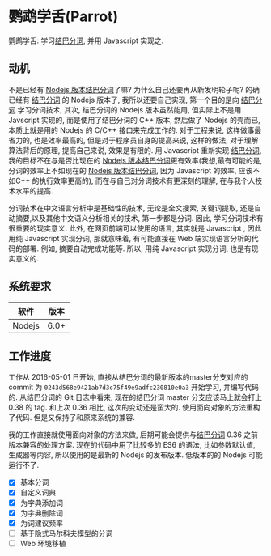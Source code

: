# 鹦鹉学舌(Parrot)

鹦鹉学舌: 学习[结巴分词][1], 并用 Javascript 实现之.

## 动机

不是已经有 [Nodejs 版本结巴分词][2]了嘛? 为什么自己还要再从新发明轮子呢? 的确已经有 [结巴分词][1] 的 Nodejs 版本了, 我所以还要自己实现, 第一个目的是向 [结巴分词][1] 学习分词技术, 其次, 结巴分词的 Nodejs 版本虽然能用, 但实际上不是用 Javscript 实现的, 而是使用了结巴分词的 C++ 版本, 然后做了 Nodejs 的壳而已, 本质上就是用的 Nodejs 的 C/C++ 接口来完成工作的. 对于工程来说, 这样做事最省力的, 也是效率最高的, 但是对于程序员自身的提高来说, 这样的做法, 对于理解算法背后的原理, 提高自己来说, 效果是有限的. 用 Javascript 重新实现 [结巴分词][1], 我的目标不在与是否比现在的 [Nodejs 版本结巴分词][2]更有效率(我想,最有可能的是,分词的效率上不如现在的 [Nodejs 版本结巴分词][2], 因为 Javascript 的效率, 应该不如C++ 的执行效率更高的), 而在与自己对分词技术有更深刻的理解, 在与我个人技术水平的提高.

分词技术在中文语言分析中是基础性的技术, 无论是全文搜索, 关键词提取, 还是自动摘要,以及其他中文语义分析相关的技术, 第一步都是分词. 因此, 学习分词技术有很重要的现实意义. 此外, 在网页前端可以使用的语言, 其实就是 Javascript , 因此用纯 Javascript 实现分词, 那就意味着, 有可能直接在 Web 端实现语言分析的代码的部署. 例如, 摘要自动完成功能等. 所以, 用纯 Javascript 实现分词, 也是有现实意义的.

## 系统要求

软件|版本
----|-----
Nodejs| 6.0+

## 工作进度

工作从 2016-05-01 日开始, 直接从结巴分词的最新版本的master分支对应的commit 为 `0243d568e9421ab7d3c75f49e9adfc230810e0a3` 开始学习, 并编写代码的. 从结巴分词的 Git 日志中看来, 现在的结巴分词 master 分支应该马上就会打上 0.38 的 tag. 和上次 0.36 相比, 这次的变动还是蛮大的. 使用面向对象的方法重构了代码. 但是又保持了和原来系统的兼容.

我的工作直接就使用面向对象的方法来做, 后期可能会提供与[结巴分词][1] 0.36 之前版本兼容的处理方案. 现在的代码中用了比较多的 ES6 的语法, 比如参数默认值, 生成器等内容, 所以使用的是最新的 Nodejs 的发布版本. 低版本的的 Nodejs 可能运行不了.

+ [x] 基本分词
+ [x] 自定义词典
+ [x] 为字典添加词
+ [x] 为字典删除词
+ [x] 为词建议频率
+ [ ] 基于隐式马尔科夫模型的分词
+ [ ] Web 环境移植

[1]:https://github.com/fxsjy/jieba  "结巴分词Python"
[2]:https://github.com/yanyiwu/nodejieba "结巴分词 Nodejs版"
